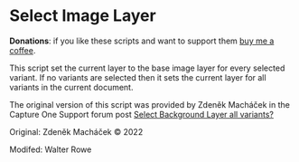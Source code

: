 # Select Image Layer

**Donations**: if you like these scripts and want to support them [buy me a coffee](https://buymeacoffee.com/walterrowe).

This script set the current layer to the base image layer for every selected variant. If no variants are selected then it sets the current layer for all variants in the current document.

The original version of this script was provided by Zdeněk Macháček in the Capture One Support forum post [Select Background Layer all variants?](https://support.captureone.com/hc/en-us/community/posts/7116665276701-Select-Background-Layer-all-variants-)

Original: Zdeněk Macháček © 2022

Modifed: Walter Rowe
